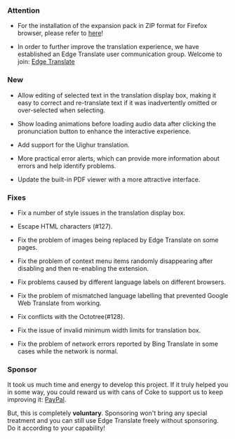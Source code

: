 ### Attention

* For the installation of the expansion pack in ZIP format for Firefox browser, please refer to [here](https://github.com/EdgeTranslate/EdgeTranslate/blob/master/docs/wiki/en/ToFirefoxUsers.md)!

* In order to further improve the translation experience, we have established an Edge Translate user communication group. Welcome to join: [Edge Translate](https://t.me/EdgeTranslate)

### New

* Allow editing of selected text in the translation display box, making it easy to correct and re-translate text if it was inadvertently omitted or over-selected when selecting.

* Show loading animations before loading audio data after clicking the pronunciation button to enhance the interactive experience.

* Add support for the Uighur translation.

* More practical error alerts, which can provide more information about errors and help identify problems.

* Update the built-in PDF viewer with a more attractive interface.

### Fixes

* Fix a number of style issues in the translation display box.

* Escape HTML characters (#127).

* Fix the problem of images being replaced by Edge Translate on some pages.

* Fix the problem of context menu items randomly disappearing after disabling and then re-enabling the extension.

* Fix problems caused by different language labels on different browsers.

* Fix the problem of mismatched language labelling that prevented Google Web Translate from working.

* Fix conflicts with the Octotree(#128).

* Fix the issue of invalid minimum width limits for translation box.

* Fix the problem of network errors reported by Bing Translate in some cases while the network is normal.

### Sponsor

It took us much time and energy to develop this project. If it truly helped you in some way, you could reward us with cans of Coke to support us to keep improving it: [PayPal](https://paypal.me/EdgeTranslate).

But, this is completely __voluntary__. Sponsoring won't bring any special treatment and you can still use Edge Translate freely without sponsoring. Do it according to your capability!